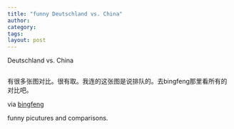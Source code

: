```yaml
---
title: "funny Deutschland vs. China"
author:
category: 
tags: 
layout: post
---
```

Deutschland vs. China

<img src="http://photo1.bababian.com/upload1/20070703/CAA5D6F0A924F2EA3706B810FED88211_500.jpg" alt="" />

有很多张图对比。很有取。我连的这张图是说排队的。去bingfeng那里看所有的对比吧。

via <a href="http://blog.bcchinese.net/bingfeng/archive/2007/07/03/116364.aspx">bingfeng</a>

funny picutures and comparisons.

